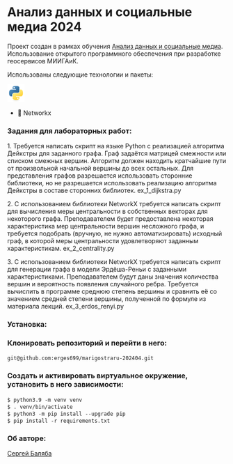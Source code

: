 # Анализ данных и социальные медиа 2024

Проект создан в рамках обучения <a href="https://moodle.tsu.ru/course/view.php?id=34363&section=5" target="_blank" rel="noreferrer">Анализ данных и социальные медиа</a>. Использование открытого программного обеспечения при разработке геосервисов МИИГАиК.

Использованы следующие технологии и пакеты:
<p align="left"> 
<a href="https://www.python.org" target="_blank" rel="noreferrer"> <img src="https://raw.githubusercontent.com/devicons/devicon/master/icons/python/python-original.svg" alt="python" width="40" height="40"> </a>
</p>

- 🔭 Networkx

<h3 align="left">Задания для лабораторных работ:</h3>

<p align="left"> 
1. Требуется написать скрипт на языке Python с реализацией алгоритма Дейкстры для заданного графа. Граф задаётся матрицей смежности или списком смежных вершин. Алгоритм должен находить кратчайшие пути от произвольной начальной вершины до всех остальных. Для представления графов разрешается использовать сторонние библиотеки, но не разрешается использовать реализацию алгоритма Дейкстры в составе сторонних библиотек.
ex_1_dijkstra.py
</p>
<p align="left"> 
2. С использованием библиотеки NetworkX требуется написать скрипт для вычисления меры центральности в собственных векторах для некоторого графа. Преподавателем будет предоставлена некоторая характеристика мер центральности вершин несложного графа, и требуется подобрать (вручную, не нужно автоматизировать) исходный граф, в которой меры центральности удовлетворяют заданным характеристикам.
ex_2_centrality.py
</p>
<p align="left"> 
3. С использованием библиотеки NetworkX требуется написать скрипт для генерации графа в модели Эрдёша-Реньи с заданными характеристиками. Преподавателем будут даны значения количества вершин и вероятность появления случайного ребра. Требуется вычислить в программе среднюю степень вершины и сравнить её со значением средней степени вершины, полученной по формуле из материала лекций.
ex_3_erdos_renyi.py
</p>

<h3 align="left">Установка:</h3>

### Клонировать репозиторий и перейти в него:

```
git@github.com:erges699/marigostraru-202404.git
```

### Создать и активировать виртуальное окружение, установить в него зависимости:

```
$ python3.9 -m venv venv
$ . venv/bin/activate
$ python3 -m pip install --upgrade pip
$ pip install -r requirements.txt
```

<h3 align="left">Об авторе:</h3>
<a href="https://github.com/erges699" target="_blank">Сергей Баляба</a>
